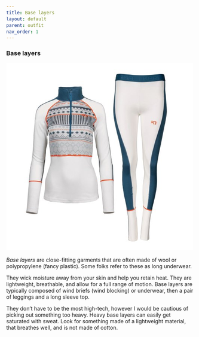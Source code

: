 ```yaml
---
title: Base layers
layout: default
parent: outfit
nav_order: 1
---
```



### Base layers ###

![alt text](baselayers-1.jpg)

*Base layers* are close-fitting garments that are often made of wool or polypropylene (fancy plastic). Some folks refer to these as long underwear.

 They wick moisture away from your skin and help you retain heat. They are lightweight, breathable, and allow for a full range of motion. Base layers are typically composed of wind briefs (wind blocking) or underwear, then a pair of leggings and a long sleeve top.

They don’t have to be the most high-tech, however I would be cautious of picking out something too heavy. Heavy base layers can easily get saturated with sweat. Look for something made of a lightweight material, that breathes well, and is not made of cotton.